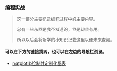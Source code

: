 ### 编程实战

> 这一部分主要记录编程过程中的主要内容。
>
> 总有一些东西是我不知道的，但是却很有用。
>
> 所以以后会将新学的小知识记载这里以便未来查阅。

#### 可以在下方的链接跳转，也可以在左边的导航栏浏览。

+ [matplotlib绘制并定制化图表](./编程实战/绘制并定制化图表)